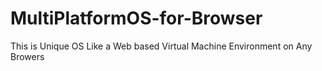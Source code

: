 # MultiPlatformOS-for-Browser
This is Unique OS Like a Web based Virtual Machine Environment on Any Browers 
